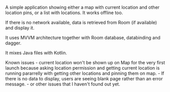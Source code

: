 A simple application showing either a map with current location and other location pins, or a list with locations. It works offline too. 

If there is no network available, data is retrieved from Room (if available) and display it.

It uses MVVM architecture together with Room database, databinding and dagger.

It mixes Java files with Kotlin.

Known issues - current location won't be shown up on Map for the very first launch because asking location permission 
               and getting current location is running pararrelly with getting other locations and pinning them on map.
             - If there is no data to display, users are seeing blank page rather than an error message.
             - or other issues that I haven't found out yet.
